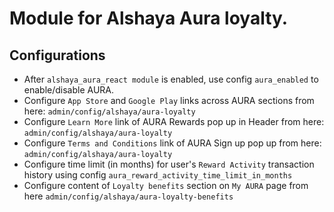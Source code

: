 # Module for Alshaya Aura loyalty.

## Configurations

* After `alshaya_aura_react module` is enabled, use config `aura_enabled` to enable/disable AURA.
* Configure `App Store` and `Google Play` links across AURA sections from here: `admin/config/alshaya/aura-loyalty`
* Configure `Learn More` link of AURA Rewards pop up in Header from here: `admin/config/alshaya/aura-loyalty`
* Configure `Terms and Conditions` link of AURA Sign up pop up from here: `admin/config/alshaya/aura-loyalty`
* Configure time limit (in months) for user's `Reward Activity` transaction history using config `aura_reward_activity_time_limit_in_months`
* Configure content of `Loyalty benefits` section on `My AURA` page from here `admin/config/alshaya/aura-loyalty-benefits`